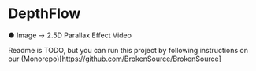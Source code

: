 # DepthFlow
● Image → 2.5D Parallax Effect Video

Readme is TODO, but you can run this project by following instructions on our (Monorepo)[https://github.com/BrokenSource/BrokenSource]

